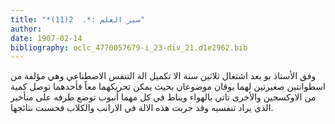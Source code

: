 ```yaml
---
title: "*سير العلم :*.  2(11)"
author: 
date: 1907-02-14
bibliography: oclc_4770057679-i_23-div_21.d1e2962.bib
---
```



 وفق الأستاذ بو بعد اشتغال  ثلاثين  سنة الا تكميل الة التنفس الاصطناعي وهي مؤلفة من اسطوانتين صغيرتين لهما بوقان موضوعان بحيث يمكن تحريكهما معاً فأحدهما توصل كمية من الاوكسجين والأخرى تاتي بالهواء ويناط في كل مهما أنبوب توضع طرفه على منأخير الذي يراد تنفسيه وقد جربت هذه الالة في الارانب والكلاب فحسنت نتائجها. 
